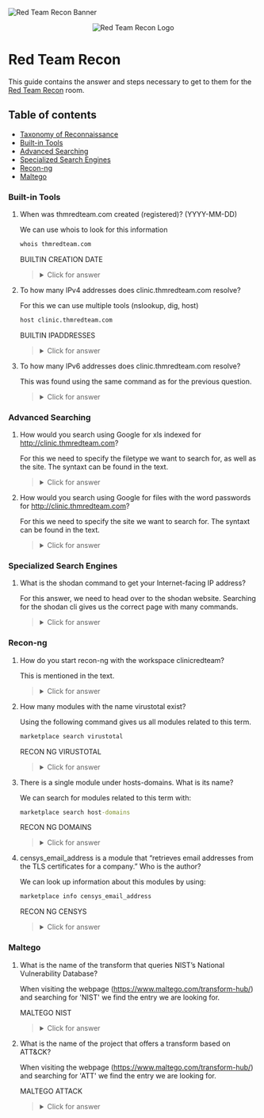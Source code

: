 ![Red Team Recon Banner](https://tryhackme-images.s3.amazonaws.com/user-uploads/5f04259cf9bf5b57aed2c476/room-content/889794a57c33230c3bec352963d1d7a5.png)

<p align="center">
   <img src="https://github.com/Kevinovitz/TryHackMe_Writeups/blob/main/redteamrecon/Red Team Recon_Cover.png" alt="Red Team Recon Logo">
</p>

# Red Team Recon

This guide contains the answer and steps necessary to get to them for the [Red Team Recon](https://tryhackme.com/room/redteamrecon) room.

## Table of contents

- [Taxonomy of Reconnaissance](#taxonomy-of-reconnaissance)
- [Built-in Tools](#built-in-tools)
- [Advanced Searching](#advanced-searching)
- [Specialized Search Engines](#specialized-search-engines)
- [Recon-ng](#recon-ng)
- [Maltego](#maltego)

### Built-in Tools

1. When was thmredteam.com created (registered)? (YYYY-MM-DD)

   We can use whois to look for this information
   
   ```cmd
   whois thmredteam.com
   ```
   
   BUILTIN CREATION DATE

   ><details><summary>Click for answer</summary>2021-09-24</details>

2. To how many IPv4 addresses does clinic.thmredteam.com resolve?

   For this we can use multiple tools (nslookup, dig, host)
   
   ```cmd
   host clinic.thmredteam.com
   ```
   
   BUILTIN IPADDRESSES

   ><details><summary>Click for answer</summary>2</details>

3. To how many IPv6 addresses does clinic.thmredteam.com resolve?

   This was found using the same command as for the previous question.

   ><details><summary>Click for answer</summary>2</details>

### Advanced Searching

1. How would you search using Google for xls indexed for http://clinic.thmredteam.com?

   For this we need to specify the filetype we want to search for, as well as the site. The syntaxt can be found in the text.

   ><details><summary>Click for answer</summary>filetype:xls site:clinic.thmredteam.com</details>

2. How would you search using Google for files with the word passwords for http://clinic.thmredteam.com?

   For this we need to specify the site we want to search for. The syntaxt can be found in the text.

   ><details><summary>Click for answer</summary>passwords site:clinic.thmredteam.com</details>

### Specialized Search Engines

1. What is the shodan command to get your Internet-facing IP address?

   For this answer, we need to head over to the shodan website. Searching for the shodan cli gives us the correct page with many commands.

   ><details><summary>Click for answer</summary>shodan myip</details>

### Recon-ng

1. How do you start recon-ng with the workspace clinicredteam?

   This is mentioned in the text.

   ><details><summary>Click for answer</summary>recon-ng -w clinicredteam</details>

2. How many modules with the name virustotal exist?

   Using the following command gives us all modules related to this term.
   
   ```cmd
   marketplace search virustotal
   ```
   
   RECON NG VIRUSTOTAL

   ><details><summary>Click for answer</summary>2</details>

3. There is a single module under hosts-domains. What is its name?

   We can search for modules related to this term with:
   
   ```cmd
   marketplace search host-domains
   ```
   
   RECON NG DOMAINS

   ><details><summary>Click for answer</summary>migrate_hosts</details>

4. censys_email_address is a module that “retrieves email addresses from the TLS certificates for a company.” Who is the author?

   We can look up information about this modules by using:
   
   ```cmd
   marketplace info censys_email_address
   ```
   
   RECON NG CENSYS

   ><details><summary>Click for answer</summary>Censys Team</details>

### Maltego

1. What is the name of the transform that queries NIST’s National Vulnerability Database?

   When visiting the webpage (https://www.maltego.com/transform-hub/) and searching for 'NIST' we find the entry we are looking for.
   
   MALTEGO NIST

   ><details><summary>Click for answer</summary>NIST NVD</details>

2. What is the name of the project that offers a transform based on ATT&CK?

   When visiting the webpage (https://www.maltego.com/transform-hub/) and searching for 'ATT' we find the entry we are looking for.
   
   MALTEGO ATTACK

   ><details><summary>Click for answer</summary>MISP Project</details>
